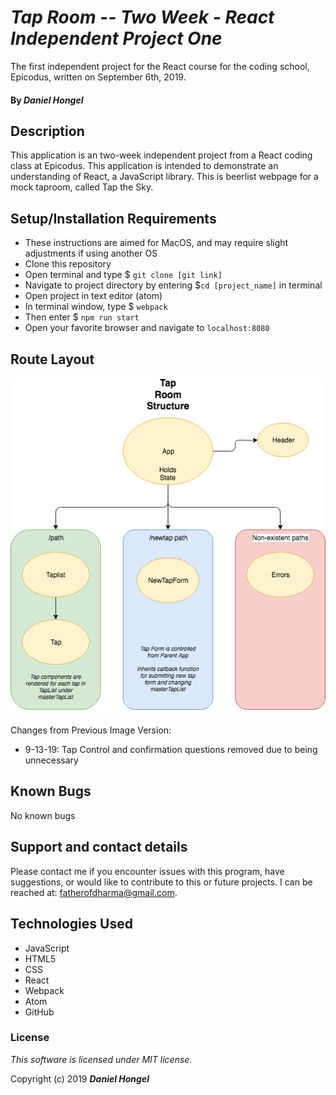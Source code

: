 # _Tap Room -- Two Week - React Independent Project One_

 The first independent project for the React course for the coding school, Epicodus, written on September 6th, 2019.

#### By _**Daniel Hongel**_

## Description

This application is an two-week independent project from a React coding class at Epicodus. This application is intended to demonstrate an understanding of React, a JavaScript library. This is beerlist webpage for a mock taproom, called Tap the Sky. 

## Setup/Installation Requirements

* These instructions are aimed for MacOS, and may require slight adjustments if using another OS
* Clone this repository
* Open terminal and type $ `git clone [git link]`
* Navigate to project directory by entering $`cd [project_name]` in terminal
* Open project in text editor (atom)
* In terminal window, type $ `webpack`
* Then enter $ `npm run start`
* Open your favorite browser and navigate to `localhost:8080`

## Route Layout

![alt text](TapRoom-React.png)

Changes from Previous Image Version:

* 9-13-19: Tap Control and confirmation questions removed due to being unnecessary 

## Known Bugs

No known bugs

## Support and contact details

Please contact me if you encounter issues with this program, have suggestions, or would like to contribute to this or future projects. I can be reached at:  fatherofdharma@gmail.com.

## Technologies Used

* JavaScript
* HTML5
* CSS
* React
* Webpack
* Atom
* GitHub

### License
_This software is licensed under MIT license._

Copyright (c) 2019 **_Daniel Hongel_**
